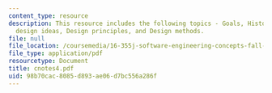 ```yaml
---
content_type: resource
description: This resource includes the following topics - Goals, History of software
  design ideas, Design principles, and Design methods.
file: null
file_location: /coursemedia/16-355j-software-engineering-concepts-fall-2005/98b70cac8085d893ae06d7bc556a286f_cnotes4.pdf
file_type: application/pdf
resourcetype: Document
title: cnotes4.pdf
uid: 98b70cac-8085-d893-ae06-d7bc556a286f
---
```

